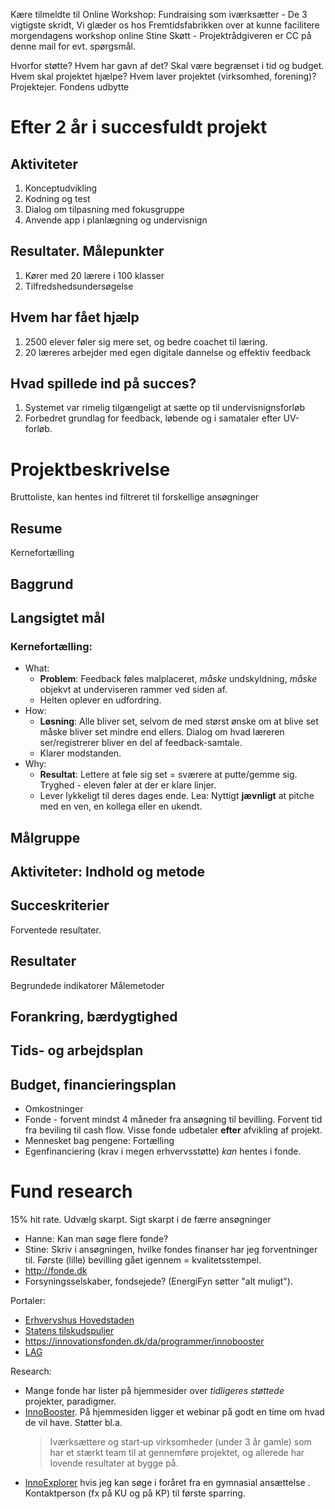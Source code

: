 Kære tilmeldte til Online Workshop: Fundraising som iværksætter - De 3 vigtigste skridt,
Vi glæder os hos Fremtidsfabrikken over at kunne facilitere morgendagens workshop online Stine Skøtt - Projektrådgiveren er CC på denne mail for evt. spørgsmål.

Hvorfor støtte?
Hvem har gavn af det?
Skal være begrænset i tid og budget.
Hvem skal projektet hjælpe?
Hvem laver projektet (virksomhed, forening)? Projektejer.
Fondens udbytte

# Efter 2 år i succesfuldt projekt
## Aktiviteter
1. Konceptudvikling
1. Kodning og test
1. Dialog om tilpasning med fokusgruppe
1. Anvende app i planlægning og undervisnign
## Resultater. Målepunkter
1. Kører med 20 lærere i 100 klasser
1. Tilfredshedsundersøgelse
## Hvem har fået hjælp
1. 2500 elever føler sig mere set, og bedre coachet til læring.
1. 20 læreres arbejder med egen digitale dannelse og effektiv feedback
## Hvad spillede ind på succes?
1. Systemet var rimelig tilgængeligt at sætte op til undervisnignsforløb
1. Forbedret grundlag for feedback, løbende og i samataler efter UV-forløb.

# Projektbeskrivelse
Bruttoliste, kan hentes ind filtreret til forskellige ansøgninger
## Resume
Kernefortælling

## Baggrund


## Langsigtet mål
### Kernefortælling: 
- What: 
  - **Problem**: Feedback føles malplaceret, 
    *måske* undskyldning, *måske* objekvt at underviseren rammer ved siden af.
  - Helten oplever en udfordring. 
- How: 
  - **Løsning**: Alle bliver set, selvom de med størst ønske om at blive set måske bliver set mindre end ellers. Dialog om hvad læreren ser/registrerer bliver en del af feedback-samtale.
  - Klarer modstanden.
- Why:
  - **Resultat**: Lettere at føle sig set = sværere at putte/gemme sig. Tryghed - eleven føler at der er klare linjer.
  - Lever lykkeligt til deres dages ende.
Lea: Nyttigt **jævnligt** at pitche med en ven,
en kollega eller en ukendt.


## Målgruppe

## Aktiviteter: Indhold og metode

## Succeskriterier
Forventede resultater.

## Resultater
Begrundede indikatorer
Målemetoder

## Forankring, bærdygtighed

## Tids- og arbejdsplan

## Budget, financieringsplan
- Omkostninger
- Fonde - forvent mindst 4 måneder fra ansøgning til bevilling.
  Forvent tid fra beviling til cash flow.
  Visse fonde udbetaler **efter** afvikling af projekt.
- Mennesket bag pengene: Fortælling
- Egenfinanciering (krav i megen erhvervsstøtte) *kan* hentes i fonde.

# Fund research
15% hit rate. Udvælg skarpt. Sigt skarpt i de færre ansøgninger
- Hanne: Kan man søge flere fonde?
- Stine: Skriv i ansøgningen, hvilke fondes finanser har jeg forventninger til. Første (lille) bevilling gået igennem = kvalitetsstempel.
- <http://fonde.dk>
- Forsyningsselskaber, fondsejede? (EnergiFyn søtter "alt muligt").

Portaler:
- [Erhvervshus Hovedstaden](https://ehhs.dk/)
- [Statens tilskudspuljer](https://www.statens-tilskudspuljer.dk/)
- <https://innovationsfonden.dk/da/programmer/innobooster>
- [LAG](https://www.livogland.dk/lokale-aktionsgrupper)

Research:
- Mange fonde har lister på hjemmesider over 
  *tidligeres støttede* projekter, paradigmer.
- [InnoBooster](https://innovationsfonden.dk/da/programmer/innobooster).
  På hjemmesiden ligger et webinar på godt en time om hvad de vil have.
  Støtter bl.a.
  > Iværksættere og start‐up virksomheder (under 3 år gamle) som har et stærkt team til at gennemføre projektet, og allerede har lovende resultater at bygge på.
- [InnoExplorer](https://innovationsfonden.dk/da/programmer/innoexplorer/innoexplorer-1)
  hvis jeg kan søge i foråret fra en gymnasial ansættelse .
  Kontaktperson (fx på KU og på KP) til første sparring.
